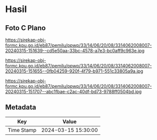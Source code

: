 # Hasil

## Foto C Plano

https://sirekap-obj-formc.kpu.go.id/eb87/pemilu/ppwp/33/14/06/20/08/3314062008007-20240315-151639--cd5e50aa-33bc-4578-a7e3-bc0aff9c963e.jpg

https://sirekap-obj-formc.kpu.go.id/eb87/pemilu/ppwp/33/14/06/20/08/3314062008007-20240315-151655--0fb04259-920f-4f79-b971-551c33805a9a.jpg

https://sirekap-obj-formc.kpu.go.id/eb87/pemilu/ppwp/33/14/06/20/08/3314062008007-20240315-151707--abc1fbae-c2ac-40df-bd73-9788ff0504bd.jpg


## Metadata

| Key        | Value               |
| ---------- | ------------------- |
| Time Stamp | 2024-03-15 15:30:00 |



